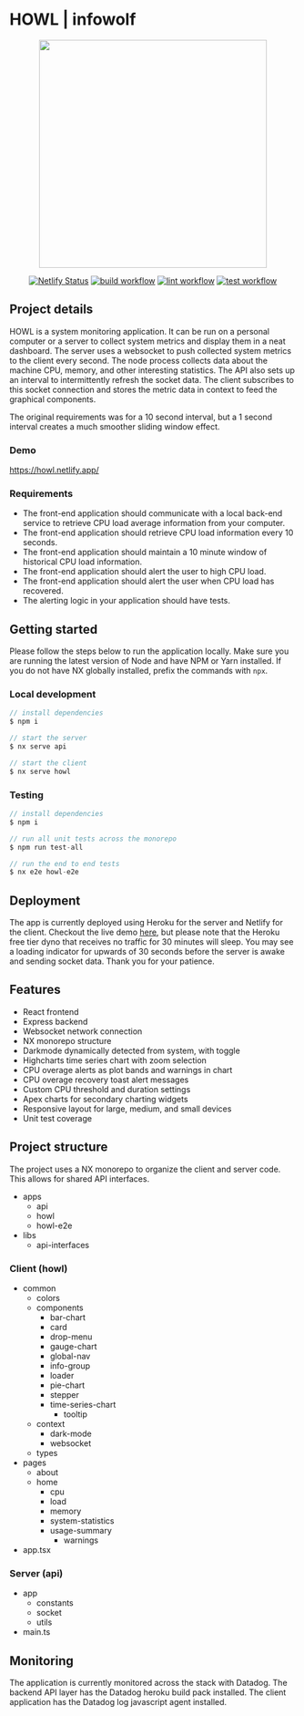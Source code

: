 # HOWL | infowolf

<p align="center">
  <a href="https://alphacomponents.dev">
    <img width="400" src="https://howl.netlify.app/assets/git-banner-image.png">
  </a>
</p>

<div align="center">


[![Netlify Status](https://api.netlify.com/api/v1/badges/0b1461e0-06d1-46cf-91eb-4b417b660c4b/deploy-status)](https://app.netlify.com/sites/howl/deploys)
[![build workflow](https://github.com/areknow/info-wolf/actions/workflows/build.yml/badge.svg)](https://github.com/areknow/info-wolf/actions/workflows/build.yml)
[![lint workflow](https://github.com/areknow/info-wolf/actions/workflows/lint.yml/badge.svg)](https://github.com/areknow/info-wolf/actions/workflows/lint.yml)
[![test workflow](https://github.com/areknow/info-wolf/actions/workflows/test.yml/badge.svg)](https://github.com/areknow/info-wolf/actions/workflows/test.yml)

</div>

## Project details

HOWL is a system monitoring application. It can be run on a personal computer or a server to collect system metrics and display them in a neat dashboard. The server uses a websocket to push collected system metrics to the client every second. The node process collects data about the machine CPU, memory, and other interesting statistics. The API also sets up an interval to intermittently refresh the socket data. The client subscribes to this socket connection and stores the metric data in context to feed the graphical components.

The original requirements was for a 10 second interval, but a 1 second interval creates a much smoother sliding window effect.

### Demo
https://howl.netlify.app/

### Requirements 
- The front-end application should communicate with a local back-end service to retrieve CPU load average information from your computer.
- The front-end application should retrieve CPU load information every 10 seconds.
- The front-end application should maintain a 10 minute window of historical CPU load information.
- The front-end application should alert the user to high CPU load.
- The front-end application should alert the user when CPU load has recovered.
- The alerting logic in your application should have tests.

## Getting started
Please follow the steps below to run the application locally. Make sure you are running the latest version of Node and have NPM or Yarn installed. If you do not have NX globally installed, prefix the commands with `npx`.

### Local development
```js
// install dependencies
$ npm i

// start the server
$ nx serve api

// start the client
$ nx serve howl
```
### Testing
```js
// install dependencies
$ npm i

// run all unit tests across the monorepo
$ npm run test-all

// run the end to end tests
$ nx e2e howl-e2e
```
## Deployment
The app is currently deployed using Heroku for the server and Netlify for the client. Checkout the live demo [here](https://howl.netlify.app/), but please note that the Heroku free tier dyno that receives no traffic for 30 minutes will sleep. You may see a loading indicator for upwards of 30 seconds before the server is awake and sending socket data. Thank you for your patience.

## Features
- React frontend
- Express backend
- Websocket network connection
- NX monorepo structure
- Darkmode dynamically detected from system, with toggle
- Highcharts time series chart with zoom selection
- CPU overage alerts as plot bands and warnings in chart
- CPU overage recovery toast alert messages
- Custom CPU threshold and duration settings
- Apex charts for secondary charting widgets
- Responsive layout for large, medium, and small devices
- Unit test coverage

## Project structure
The project uses a NX monorepo to organize the client and server code. This allows for shared API interfaces.
- apps
  - api
  - howl
  - howl-e2e
- libs
  - api-interfaces

### Client (howl)
- common
  - colors
  - components
    - bar-chart
    - card
    - drop-menu
    - gauge-chart
    - global-nav
    - info-group
    - loader
    - pie-chart
    - stepper
    - time-series-chart
      - tooltip
  - context
    - dark-mode
    - websocket
  - types
- pages
  - about
  - home
    - cpu
    - load
    - memory
    - system-statistics
    - usage-summary
      - warnings
- app.tsx

### Server (api)
- app
  - constants
  - socket
  - utils
- main.ts

## Monitoring
The application is currently monitored across the stack with Datadog. The backend API layer has the Datadog heroku build pack installed. The client application has the Datadog log javascript agent installed.
